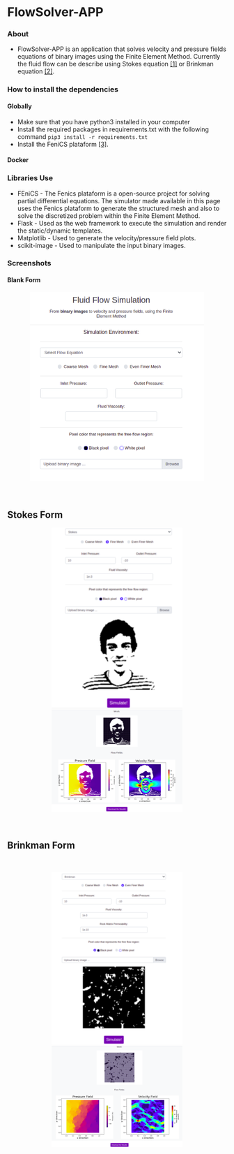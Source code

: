 # FlowSolver-APP
### About
* FlowSolver-APP is an application that solves velocity and pressure fields equations of binary images using the Finite Element Method.
Currently the fluid flow can be describe using Stokes equation <a href="https://en.wikipedia.org/wiki/Stokes_flow">[1]</a> or Brinkman equation <a href="https://en.wikipedia.org/wiki/Darcy%27s_law#Brinkman_form_of_Darcy's_law">[2]</a>.

### How to install the dependencies
#### Globally
* Make sure that you have python3 installed in your computer
* Install the required packages in requirements.txt with the following command `pip3 install -r requirements.txt`
* Install the FeniCS plataform <a href="https://fenicsproject.org/download/">[3]</a>.

#### Docker

### Libraries Use
* FEniCS - The Fenics plataform is a open-source project for solving partial differential equations. The simulator made available in this page uses the Fenics plataform to generate the structured mesh and also to solve the discretized problem within the Finite
Element Method.
* Flask - Used as the web framework to execute the simulation and render the static/dynamic templates.
* Matplotlib - Used to generate the velocity/pressure field plots.
* scikit-image - Used to manipulate the input binary images.

### Screenshots
#### Blank Form

<p align="center">
    <img src="screenshots/blankForm.png" width="400" />
</p>
<br />

## Stokes Form

<p align="center">
  <img src="screenshots/stokesForm.png" width="300"/>
  <img src="screenshots/stokesResults.png" width="300"/> 
</p>
<br />

## Brinkman Form

<br />
<p align="center">
  <img src="screenshots/brinkmanForm.png" width="300"/>
  <img src="screenshots/brinkmanResults.png" width="300"/> 
</p>
